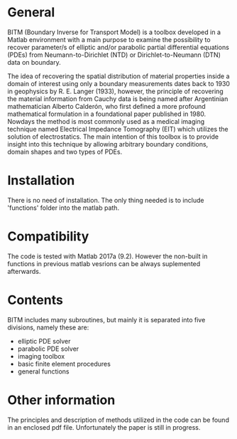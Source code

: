 # General

BITM (Boundary Inverse for Transport Model) is a toolbox developed in a Matlab environment with a main purpose to examine the possibility to recover parameter/s of elliptic and/or parabolic partial differential equations (PDEs) from Neumann-to-Dirichlet (NTD) or Dirichlet-to-Neumann (DTN) data on boundary.

The idea of recovering the spatial distribution of material properties inside a domain of interest using only a boundary measurements dates back to 1930 in geophysics by R. E. Langer (1933), however, the principle of recovering the material information from Cauchy data is being named after Argentinian mathematician Alberto Calderón, who first defined a more profound mathematical formulation in a foundational paper published in 1980. Nowdays the method is most commonly used as a medical imaging technique named Electrical Impedance Tomography (EIT) which utilizes the solution of electrostatics.
The main intention of this toolbox is to provide insight into this technique by allowing arbitrary boundary conditions, domain shapes and two types of PDEs.

# Installation

There is no need of installation. The only thing needed is to include 'functions' folder into the matlab path.

# Compatibility

The code is tested with Matlab 2017a (9.2). However the non-built in functions in previous matlab vesrions can be always suplemented afterwards.

# Contents

BITM includes many subroutines, but mainly it is separated into five divisions, namely these are:
- elliptic PDE solver
- parabolic PDE solver
- imaging toolbox
- basic finite element procedures
- general functions

# Other information

The principles and description of methods utilized in the code can be found in an enclosed pdf file.
Unfortunately the paper is still in progress.



